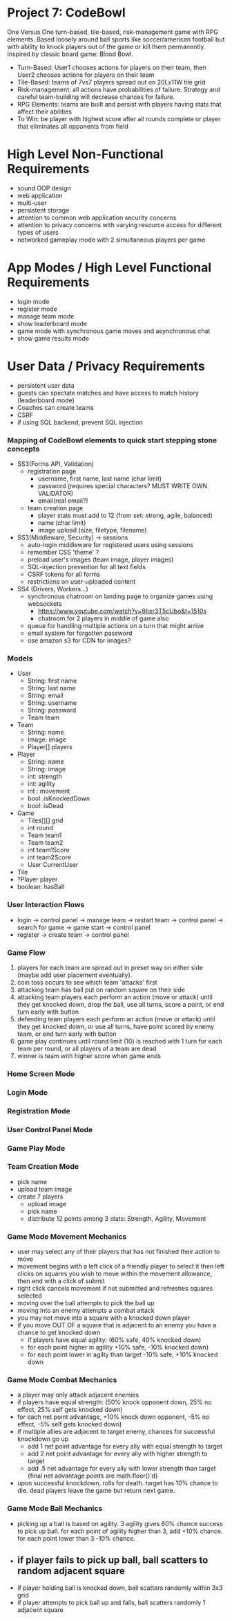 
# Project 7: CodeBowl
One Versus One turn-based, tile-based, risk-management game with RPG elements. Based loosely around ball sports like soccer/american football but with ability to knock players out of the game or kill them permanently. Inspired by classic board game: Blood Bowl. 
- Turn-Based: User1 chooses actions for players on their team, then User2 chooses actions for players on their team
- Tile-Based: teams of 7vs7 players spread out on 20Lx11W tile grid
- Risk-management: all actions have probabilities of failure. Strategy and careful team-building will decrease chances for failure.
- RPG Elements: teams are built and persist with players having stats that affect their abilities
- To Win: be player with highest score after all rounds complete or player that eliminates all opponents from field

# High Level Non-Functional Requirements
- sound OOP design
- web application
- multi-user
- persistent storage
- attention to common web application security concerns
- attention to privacy concerns with varying resource access for different types of users
- networked gameplay mode with 2 simultaneous players per game

# App Modes / High Level Functional Requirements
- login mode
- register mode
- manage team mode
- show leaderboard mode
- game mode with synchronous game moves and asynchronous chat 
- show game results mode

# User Data / Privacy Requirements
- persistent user data
- guests can spectate matches and have access to match history (leaderboard mode)
- Coaches can create teams
- CSRF
- if using SQL backend, prevent SQL injection


### Mapping of CodeBowl elements to quick start stepping stone concepts
- SS3(Forms API, Validation) 
    - registration page
        - username, first name, last name (char limit)
        - password (requires special characters? MUST WRITE OWN VALIDATOR)
        - email(real email?)
    - team creation page 
        - player stats must add to 12 (from set: strong, agile, balanced)
        - name (char limit)
        - image upload (size, filetype, filename) 
- SS3(Middleware, Security) -> sessions 
    - auto-login middleware for registered users using sessions
    - remember CSS 'theme' ?
    - preload user's images (team image, player images)
    - SQL-injection prevention for all text fields
    - CSRF tokens for all forms
    - restrictions on user-uploaded content
- SS4 (Drivers, Workers...)
    - synchronous chatroom on landing page to organize games using websockets
        - https://www.youtube.com/watch?v=8hxr3T5cUbo&t=1510s 
        - chatroom for 2 players in middle of game also
    - queue for handling multiple actions on a turn that might arrive
    - email system for forgotten password
    - use amazon s3 for CDN for images?
  
### Models
- User
   - String: first name
   - String: last name
   - String: email
   - String: username
   - String: password
   - Team team
- Team
   - String: name
   - Image: image 
   - Player[] players
- Player
   - String: name
   - String: image
   - int: strength
   - int: agility
   - int : movement 
   - bool: isKnockedDown
   - bool: isDead
- Game
   - Tiles[][] grid
   - int round
   - Team team1
   - Team team2
   - int team1Score
   - int team2Score
   - User CurrentUser
- Tile
 - ?Player player
 - boolean: hasBall
    
### User Interaction Flows
- login  -> control panel -> manage team -> restart team -> control panel
                          \-> search for game -> game start -> control panel
- register -> create team -> control panel

### Game Flow
1. players for each team are spread out in preset way on either side (maybe add user placement eventually). 
2. coin toss occurs to see which team 'attacks' first
3. attacking team has ball put on random square on their side
4. attacking team players each perform an action (move or attack) until they get knocked down, drop the ball, use all turns, score a point, or end turn early with button
5. defending team players each perform an action (move or attack) until they get knocked down, or use all turns, have point scored by enemy team, or end turn early with button
6. game play continues until round limit (10) is reached with 1 turn for each team per round, or all players of a team are dead
7. winner is team with higher score when game ends

### Home Screen Mode

### Login Mode

### Registration Mode

### User Control Panel Mode

### Game Play Mode


### Team Creation Mode
- pick name
- upload team image
- create 7 players
    - upload image
    - pick name
    - distribute 12 points among 3 stats: Strength, Agility, Movement 



### Game Mode Movement Mechanics
- user may select any of their players that has not finished their action to move
- movement begins with a left click of a friendly player to select it then left clicks on squares you wish to move within the movement allowance, then end with a click of submit
- right click cancels movement if not submitted and refreshes squares selected
- moving over the ball attempts to pick the ball up
- moving into an enemy attempts a combat attack
- you may not move into a square with a knocked down player
- if you move OUT OF a square that is adjacent to an enemy you have a chance to get knocked down
    - if players have equal agility: (60% safe, 40% knocked down) 
    - for each point higher in agility +10% safe, -10% knocked down)
    - for each point lower in agilty than target -10% safe, +10% knocked down 

### Game Mode Combat Mechanics
- a player may only attack adjacent enemies
- if players have equal strength: (50% knock opponent down, 25% no effect, 25% self gets knocked down) 
- for each net point advantage, +10% knock down opponent, -5% no effect, -5% self gets knocked down)
- if multiple allies are adjacent to target enemy, chances for successful knockdown go up 
    - add 1 net point advantage for every ally with equal strength to target
    - add 2 net point advantage for every ally with higher strength to target 
    - add .5 net advantage for every ally with lower strength than target (final net advantage points are math.floor()'d)
- upon successful knockdown, rolls for death. target has 10% chance to die. dead players leave the game but return next game. 

### Game Mode Ball Mechanics
- picking up a ball is based on agility. 3 agility gives 60% chance success to pick up ball. 
 for each point of agility higher than 3, add +10% chance. for each point lower than 3 -10% chance. 
- if player fails to pick up ball, ball scatters to random adjacent square 
    -  
- if player holding ball is knocked down, ball scatters randomly within 3x3 grid
- if player attempts to pick ball up and fails, ball scatters randomly 1 adjacent square
